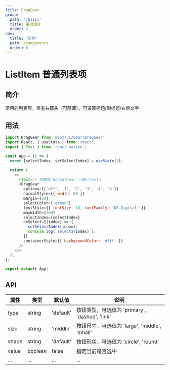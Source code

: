 ```yaml
---
title: DragGear
group:
  path: '/basic'
  title: 基础组件
  order: 2
nav:
  title: '组件'
  path: /components
  order: 0
---
```


# ListItem 普通列表项

## 简介

常用的列表项，带有右箭头（可隐藏），可设置标题/副标题/右侧文字

## 用法

```js
import DragGear from 'miot/ui/Gear/DragGear';
import React, { useState } from 'react';
import { Text } from 'react-native';

const App = () => {
  const [selectIndex, setSelectIndex] = useState(1);

  return (
    <>
      <Text>// 参数和 NormalGear 一致</Text>
      <DragGear
        options={['off', '1', '2', '3', '4', '5']}
        normalStyle={{ width: 60 }}
        margin={20}
        selectColor={'green'}
        textStyle={{ fontSize: 16, fontFamily: 'DS-Digital' }}
        maxWidth={300}
        selectIndex={selectIndex}
        onSelect={(index) => {
          setSelectIndex(index);
          console.log(`select${index}`);
        }}
        containerStyle={{ backgroundColor: '#fff' }}
      />
    </>
  );
};

export default App;
```

## API

| 属性  | 类型    | 默认值    | 说明                                           |
| ----- | ------- | --------- | ---------------------------------------------- |
| type  | string  | 'default' | 按钮类型，可选值为 'primary', 'dashed', 'link' |
| size  | string  | 'middle'  | 按钮尺寸，可选值为 'large', 'middle', 'small'  |
| shape | string  | 'default' | 按钮形状，可选值为 'circle', 'round'           |
| value | boolean | false     | 指定当前是否选中                               |
| ...   | ...     | ...       | ...                                            |
